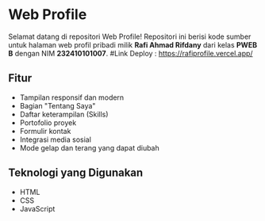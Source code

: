 # Web Profile

Selamat datang di repositori Web Profile! Repositori ini berisi kode sumber untuk halaman web profil pribadi milik **Rafi Ahmad Rifdany** 
dari kelas **PWEB B** dengan NIM **232410101007**.
#Link Deploy : https://rafiprofile.vercel.app/

## Fitur
- Tampilan responsif dan modern
- Bagian "Tentang Saya"
- Daftar keterampilan (Skills)
- Portofolio proyek
- Formulir kontak
- Integrasi media sosial
- Mode gelap dan terang yang dapat diubah

## Teknologi yang Digunakan
- HTML
- CSS
- JavaScript

